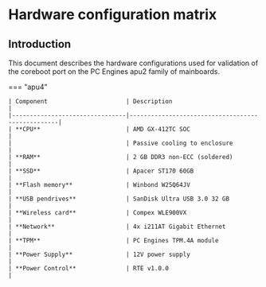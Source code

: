# Hardware configuration matrix

## Introduction

This document describes the hardware configurations used for validation of the
coreboot port on the PC Engines apu2 family of mainboards.

=== "apu4"

    | Component                      | Description                                      |
    |--------------------------------|--------------------------------------------------|
    | **CPU**                        | AMD GX-412TC SOC                                 |
    |                                | Passive cooling to enclosure                     |
    | **RAM**                        | 2 GB DDR3 non-ECC (soldered)                     |
    | **SSD**                        | Apacer ST170 60GB                                |
    | **Flash memory**               | Winbond W25Q64JV                                 |
    | **USB pendrives**              | SanDisk Ultra USB 3.0 32 GB                      |
    | **Wireless card**              | Compex WLE900VX                                  |
    | **Network**                    | 4x i211AT Gigabit Ethernet                       |
    | **TPM**                        | PC Engines TPM.4A module                         |
    | **Power Supply**               | 12V power supply                                 |
    | **Power Control**              | RTE v1.0.0                                       |
